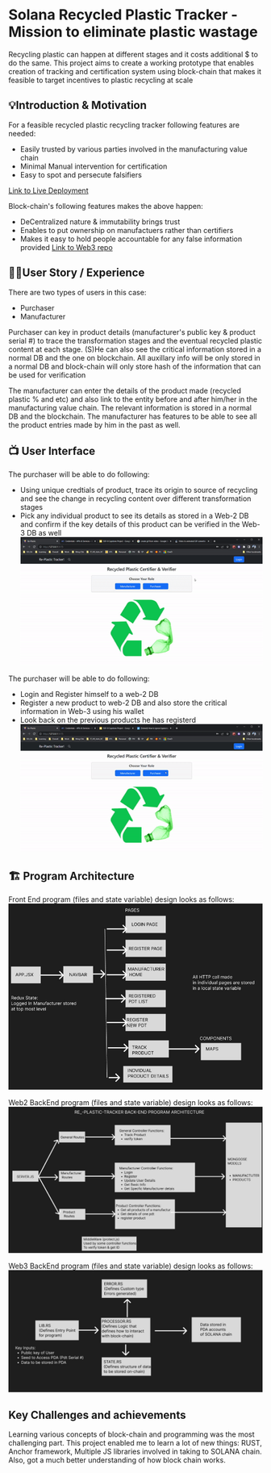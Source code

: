 # Solana Recycled Plastic Tracker - Mission to eliminate plastic wastage

Recycling plastic can happen at different stages and it costs additional $ to do the same. This project aims to create a working prototype that enables creation of tracking and certification system using block-chain that makes it feasible to target incentives to plastic recycling at scale

## 💡Introduction & Motivation

For a feasible recycled plastic recycling tracker following features are needed:

- Easily trusted by various parties involved in the manufacturing value chain
- Minimal Manual intervention for certification
- Easy to spot and persecute falsifiers

[Link to Live Deployment](http://solanaplastic.antofrancis.com)

Block-chain's following features makes the above happen:

- DeCentralized nature & immutability brings trust
- Enables to put ownership on manufactuers rather than certifiers
- Makes it easy to hold people accountable for any false information provided
  [Link to Web3 repo](https://github.com/antoponselvan/RecycledPlasticTracker_Web3portion.git)

## 🧑‍💼User Story / Experience

There are two types of users in this case:

- Purchaser
- Manufacturer

Purchaser can key in product details (manufacturer's public key & product serial #) to trace the transformation stages and the eventual recycled plastic content at each stage. (S)He can also see the critical information stored in a normal DB and the one on blockchain. All auxillary info will be only stored in a normal DB and block-chain will only store hash of the information that can be used for verification

The manufacturer can enter the details of the product made (recycled plastic % and etc) and also link to the entity before and after him/her in the manufacturing value chain. The relevant information is stored in a normal DB and the blockchain. The manufacturer has features to be able to see all the product entries made by him in the past as well.

## 📺 User Interface

The purchaser will be able to do following:

- Using unique credtials of product, trace its origin to source of recycling and see the change in recycling content over different transformation stages
- Pick any individual product to see its details as stored in a Web-2 DB and confirm if the key details of this product can be verified in the Web-3 DB as well
  ![User Interface](/apps/client/src/assets/UserStoryPurchaser.gif)

The purchaser will be able to do following:

- Login and Register himself to a web-2 DB
- Register a new product to web-2 DB and also store the critical information in Web-3 using his wallet
- Look back on the previous products he has registerd
  ![User Interface](/apps/client/src/assets/UserStoryManufacturer.gif)

## 🏗️ Program Architecture

Front End program (files and state variable) design looks as follows:
![Front End Design](/apps/Architecture/RePlasticTracker_FrontEnd.jpg)

Web2 BackEnd program (files and state variable) design looks as follows:
![Front End Design](/apps/Architecture/RePlasticTracker_BackEnd_Web2.jpg)

Web3 BackEnd program (files and state variable) design looks as follows:
![Front End Design](/apps/Architecture/RePlasticTracker_BackEnd_Web3.jpg)

## Key Challenges and achievements

Learning various concepts of block-chain and programming was the most challenging part. This project enabled me to learn a lot of new things:
RUST, Anchor framework, Multiple JS libraries involved in taking to SOLANA chain. Also, got a much better understanding of how block chain works.
